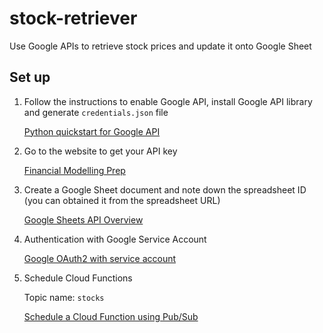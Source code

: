 # stock-retriever
Use Google APIs to retrieve stock prices and update it onto Google Sheet


## Set up
1. Follow the instructions to enable Google API, install Google API library and generate `credentials.json` file

   [Python quickstart for Google API](https://developers.google.com/docs/api/quickstart/python)

2. Go to the website to get your API key

   [Financial Modelling Prep](https://site.financialmodelingprep.com/)

3. Create a Google Sheet document and note down the spreadsheet ID (you can obtained it from the spreadsheet URL)

   [Google Sheets API Overview](https://developers.google.com/sheets/api/guides/concepts)


4. Authentication with Google Service Account

   [Google OAuth2 with service account](https://developers.google.com/identity/protocols/oauth2/service-account#python)


6. Schedule Cloud Functions

   Topic name: `stocks`
   
   [Schedule a Cloud Function using Pub/Sub](https://cloud.google.com/scheduler/docs/tut-pub-sub)
